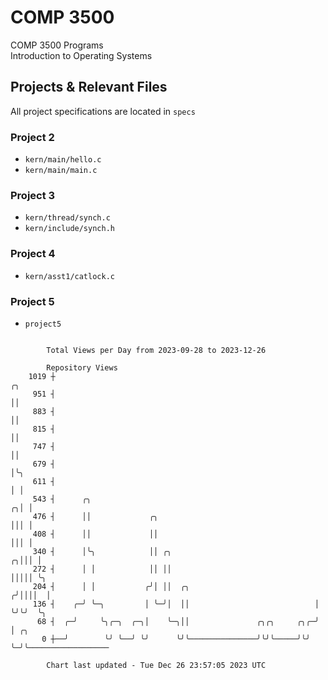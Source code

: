 # COMP 3500
COMP 3500 Programs  
Introduction to Operating Systems  
## Projects & Relevant Files
All project specifications are located in `specs`
### Project 2
- `kern/main/hello.c`
- `kern/main/main.c`
### Project 3
- `kern/thread/synch.c`
- `kern/include/synch.h`
### Project 4
- `kern/asst1/catlock.c`
### Project 5
- `project5`

```

        Total Views per Day from 2023-09-28 to 2023-12-26

        Repository Views
    1019 ┼                                                               ╭╮
     951 ┤                                                               ││
     883 ┤                                                               ││
     815 ┤                                                               ││
     747 ┤                                                               ││
     679 ┤                                                               │╰╮
     611 ┤                                                               │ │
     543 ┤      ╭╮                                                     ╭╮│ │
     476 ┤      ││             ╭╮                                      │││ │
     408 ┤      ││             ││                                      │││ │
     340 ┤      │╰╮            ││ ╭╮                                 ╭╮│││ │
     272 ┤      │ │            ││ ││                                 │││││ ╰╮
     204 ┤      │ │           ╭╯│ ││  ╭╮                            ╭╯││││  │
     136 ┤    ╭─╯ ╰─╮         │ ╰─╯│  ││                            │ ╰╯╰╯  ╰╮
      68 ┤  ╭─╯     ╰╮╭─╮  ╭─╮│    ╰─╮││               ╭╮╭╮     ╭╮╭─╯        │ ╭╮
       0 ┼──╯        ╰╯ ╰──╯ ╰╯      ╰╯╰───────────────╯╰╯╰─────╯╰╯          ╰─╯╰──────────────────

        Chart last updated - Tue Dec 26 23:57:05 2023 UTC
        
```
